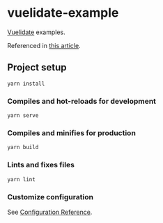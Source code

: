 # vuelidate-example

[Vuelidate](https://vuelidate-next.netlify.app/) examples.

Referenced in [this article](https://zenn.dev/naga3/articles/a9a9d2002422b5).

## Project setup
```
yarn install
```

### Compiles and hot-reloads for development
```
yarn serve
```

### Compiles and minifies for production
```
yarn build
```

### Lints and fixes files
```
yarn lint
```

### Customize configuration
See [Configuration Reference](https://cli.vuejs.org/config/).
